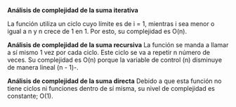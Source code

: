 **Análisis de complejidad de la suma iterativa**

La función utiliza un ciclo cuyo límite es de i = 1, mientras i sea menor o igual a n y n crece de 1 en 1. Por esto, su complejidad es O(n).

**Análisis de complejidad de la suma recursiva**
La función se manda a llamar a sí mismo 1 vez por cada ciclo. Este ciclo se va a repetir n número de veces. Su complejidad es O(n) porque la variable de control (n)
disminuye de manera lineal (n - 1)-.

**Análisis de complejidad de la suma directa**
Debido a que esta función no tiene ciclos ni funciones dentro de sí misma, su nivel de complejidad es constante; O(1).
